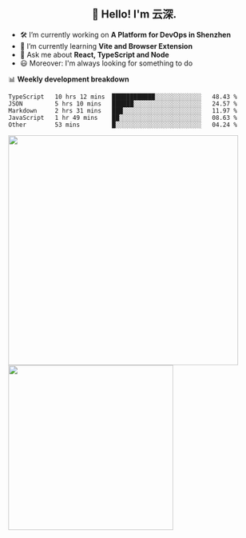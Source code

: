 <h2 align="center">👋 Hello! I'm 云深.</h2>

- 🛠 I’m currently working on **A Platform for DevOps in Shenzhen**
- 🚀 I’m currently learning **Vite and Browser Extension**
- 💬 Ask me about **React, TypeScript and Node**
- 😃 Moreover: I'm always looking for something to do

📊 **Weekly development breakdown**

<!--START_SECTION:waka-->
```text
TypeScript   10 hrs 12 mins  ████████████░░░░░░░░░░░░░   48.43 % 
JSON         5 hrs 10 mins   ██████░░░░░░░░░░░░░░░░░░░   24.57 % 
Markdown     2 hrs 31 mins   ███░░░░░░░░░░░░░░░░░░░░░░   11.97 % 
JavaScript   1 hr 49 mins    ██░░░░░░░░░░░░░░░░░░░░░░░   08.63 % 
Other        53 mins         █░░░░░░░░░░░░░░░░░░░░░░░░   04.24 % 
```
<!--END_SECTION:waka-->

<p>
<img align="left" width="460" src="https://github-readme-stats.vercel.app/api?username=theprimone&custom_title=Yuns's Github Stats&theme=graywhite&hide_border=true&disable_animations=true"/> <img align="left" width="330" src="https://github-readme-stats.vercel.app/api/top-langs/?username=theprimone&layout=compact&theme=graywhite&hide_border=true"/>
</p>

